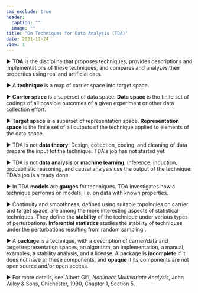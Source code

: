 ```yaml
---
cms_exclude: true
header:
  caption: ""
  image: ""
title: 'On Techniques for Data Analysis (TDA)'
date: 2021-11-24
view: 1
---
```


&#9658; **TDA** is the discipline that proposes techniques, provides descriptions and implementations of these techniques, and compares and analyzes their properties using real and artificial data. 

&#9658; A **technique** is a map of carrier space into target space.

&#9658; **Carrier space** is a superset of data space. **Data space** is the finite set of codings of all possible outcomes of a given experiment or other data collection effort. 

&#9658; **Target space** is a superset of representation space. **Representation space** is the finite set of all outputs of the technique applied to elements of the data space.

&#9658;  TDA is not **data theory**. Design, collection, coding, and cleaning of data prepare the input fot the technique: TDA's job has not started yet.

&#9658; TDA is not **data analysis** or **machine learning**. Inference, induction, probabilistic reasoning, and causal analysis use the output of the technique: TDA's job is already done.

&#9658; In TDA **models** are **gauges** for techniques. TDA investigates how a technique performs on models, i.e. on data with known properties.
 
&#9658; Continuity and smoothness, defined using suitable topologies on carrier and target space, are among the more interesting aspects of statistical techniques. They define the **stability** of the technique under various types of perturbations. **Inferential statistics** studies the stability of techniques under the perturbations resulting from random sampling .

&#9658; A **package** is a technique, with a description of carrier/data and target/representation spaces,  an algorithm, an implementation, a manual, examples, a stability analysis, and a license. A package is **incomplete** if it does not have all these components, and **opaque** if its components are not open source and/or open access.

&#9658; For more details, see Albert Gifi, *Nonlinear Multivariate Analysis*,
John Wiley & Sons, Chichester, 1990, Chapter 1, Section 5.



